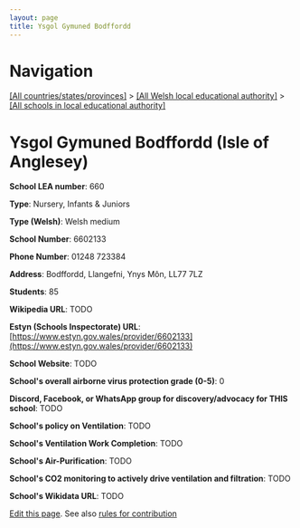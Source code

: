 ```yaml
---
layout: page
title: Ysgol Gymuned Bodffordd
---
```

# Navigation

[[All countries/states/provinces]](../../..) > [[All Welsh local educational authority]](../..) > [[All schools in local educational authority]](..)

# Ysgol Gymuned Bodffordd (Isle of Anglesey)

**School LEA number**: 660

**Type**: Nursery, Infants & Juniors

**Type (Welsh)**: Welsh medium

**School Number**: 6602133

**Phone Number**: 01248 723384

**Address**: Bodffordd, Llangefni, Ynys Môn, LL77 7LZ

**Students**: 85

**Wikipedia URL**: TODO

**Estyn (Schools Inspectorate) URL**: [https://www.estyn.gov.wales/provider/6602133](https://www.estyn.gov.wales/provider/6602133)

**School Website**: TODO

**School's overall airborne virus protection grade (0-5)**: 0

**Discord, Facebook, or WhatsApp group for discovery/advocacy for THIS school**: TODO

**School's policy on Ventilation**: TODO

**School's Ventilation Work Completion**: TODO

**School's Air-Purification**: TODO

**School's CO2 monitoring to actively drive ventilation and filtration**: TODO

**School's Wikidata URL**: TODO




[Edit this page](https://github.com/VentilationProject/Wales/edit/prif/./Isle_of_Anglesey/Ysgol_Gymuned_Bodffordd.md). See also [rules for contribution](../../../contribution-rules/)